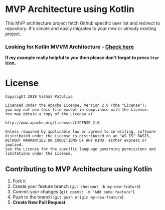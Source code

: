 # MVP Architecture using Kotlin

This MVP architecture project fetch Github specific user list and redirect to repository. It's simple and easily migrates to your new or already existing project.

### Looking for Kotlin MVVM Architecture - [Check here](https://github.com/patoliavishal/MVVM-Kotlin)

**If my example really helpful to you then please don't forgot to press **`Star`** icon.**

# License
```license
Copyright 2019 Vishal Patoliya

Licensed under the Apache License, Version 2.0 (the "License");
you may not use this file except in compliance with the License.
You may obtain a copy of the License at

http://www.apache.org/licenses/LICENSE-2.0

Unless required by applicable law or agreed to in writing, software
distributed under the License is distributed on an "AS IS" BASIS,
WITHOUT WARRANTIES OR CONDITIONS OF ANY KIND, either express or implied.
See the License for the specific language governing permissions and
limitations under the License.
```

## Contributing to MVP Architecture using Kotlin
1. Fork it
2. Create your feature branch (`git checkout -b my-new-feature`)
3. Commit your changes (`git commit -m 'Add some feature'`)
4. Push to the branch (`git push origin my-new-feature`)
5. **Create New Pull Request**
